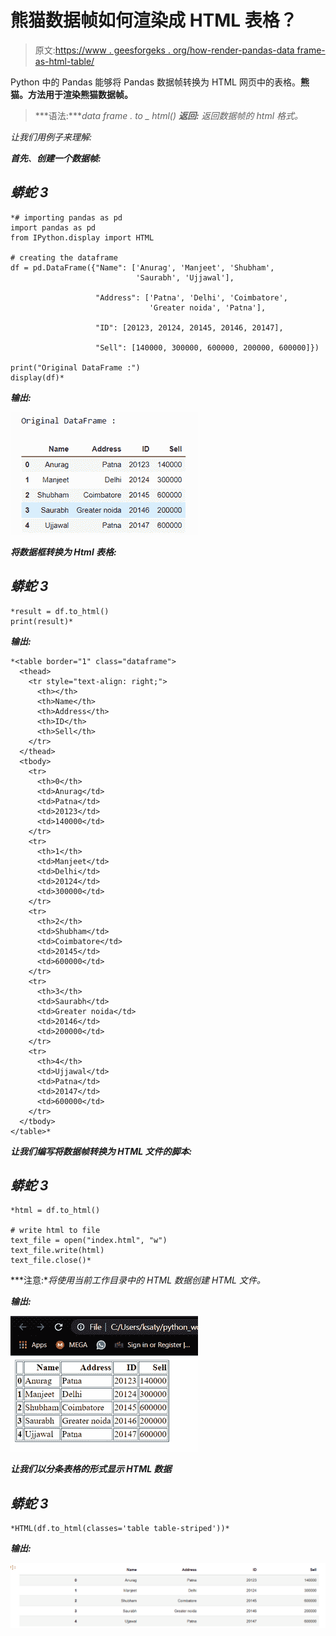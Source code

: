 # 熊猫数据帧如何渲染成 HTML 表格？

> 原文:[https://www . geesforgeks . org/how-render-pandas-data frame-as-html-table/](https://www.geeksforgeeks.org/how-to-render-pandas-dataframe-as-html-table/)

Python 中的 Pandas 能够将 Pandas 数据帧转换为 HTML 网页中的表格。**熊猫。方法用于渲染熊猫数据帧。**

> ***语法:*****data frame . to _ html()*
> ***返回:*** *返回数据帧的 html 格式。**

*让我们用例子来理解:*

***首先**、**创建一个数据帧:***

## *蟒蛇 3*

```
*# importing pandas as pd
import pandas as pd
from IPython.display import HTML

# creating the dataframe
df = pd.DataFrame({"Name": ['Anurag', 'Manjeet', 'Shubham', 
                            'Saurabh', 'Ujjawal'],

                   "Address": ['Patna', 'Delhi', 'Coimbatore',
                               'Greater noida', 'Patna'],

                   "ID": [20123, 20124, 20145, 20146, 20147],

                   "Sell": [140000, 300000, 600000, 200000, 600000]})

print("Original DataFrame :")
display(df)*
```

***输出:***

*![](img/0af9fc96f916ba50e0acdb5c2fbef920.png)*

***将数据框转换为 Html 表格:***

## *蟒蛇 3*

```
*result = df.to_html()
print(result)*
```

***输出:***

```
*<table border="1" class="dataframe">
  <thead>
    <tr style="text-align: right;">
      <th></th>
      <th>Name</th>
      <th>Address</th>
      <th>ID</th>
      <th>Sell</th>
    </tr>
  </thead>
  <tbody>
    <tr>
      <th>0</th>
      <td>Anurag</td>
      <td>Patna</td>
      <td>20123</td>
      <td>140000</td>
    </tr>
    <tr>
      <th>1</th>
      <td>Manjeet</td>
      <td>Delhi</td>
      <td>20124</td>
      <td>300000</td>
    </tr>
    <tr>
      <th>2</th>
      <td>Shubham</td>
      <td>Coimbatore</td>
      <td>20145</td>
      <td>600000</td>
    </tr>
    <tr>
      <th>3</th>
      <td>Saurabh</td>
      <td>Greater noida</td>
      <td>20146</td>
      <td>200000</td>
    </tr>
    <tr>
      <th>4</th>
      <td>Ujjawal</td>
      <td>Patna</td>
      <td>20147</td>
      <td>600000</td>
    </tr>
  </tbody>
</table>* 
```

***让我们编写将数据帧转换为 HTML 文件的脚本:***

## *蟒蛇 3*

```
*html = df.to_html()

# write html to file
text_file = open("index.html", "w")
text_file.write(html)
text_file.close()*
```

***注意:**将使用当前工作目录中的 HTML 数据创建 HTML 文件。*

***输出:***

*![](img/e4ca2c05b50a0bce335fb3bb13ddfd66.png)*

***让我们以分条表格的形式显示 HTML 数据***

## *蟒蛇 3*

```
*HTML(df.to_html(classes='table table-striped'))*
```

***输出:***

*![](img/c07357eee2aad1bae483d24cf65e1427.png)*